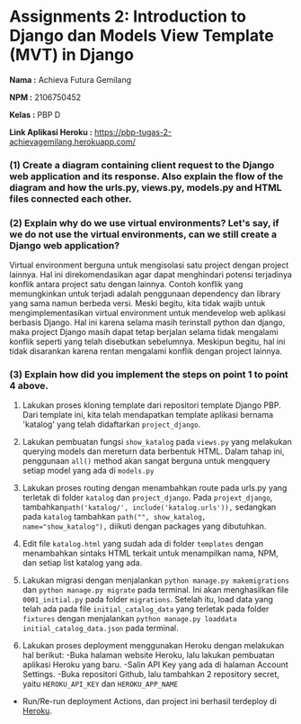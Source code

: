 # Assignments 2: Introduction to Django dan Models View Template (MVT) in Django

**Nama                 :** Achieva Futura Gemilang

**NPM                  :** 2106750452

**Kelas                :** PBP D

**Link Aplikasi Heroku :** https://pbp-tugas-2-achievagemilang.herokuapp.com/



### (1) Create a diagram containing client request to the Django web application and its response. Also explain the flow of the diagram and how the urls.py, views.py, models.py and HTML files connected each other.


### (2) Explain why do we use virtual environments? Let's say, if we do not use the virtual environments, can we still create a Django web application?

Virtual environment berguna untuk mengisolasi satu project dengan project lainnya. Hal ini direkomendasikan agar dapat menghindari potensi terjadinya konflik antara project satu dengan lainnya. Contoh konflik yang memungkinkan untuk terjadi adalah penggunaan dependency dan library yang sama namun berbeda versi. Meski begitu, kita tidak wajib untuk mengimplementasikan virtual environment untuk mendevelop web aplikasi berbasis Django. Hal ini karena selama masih terinstall python dan django, maka project Django masih dapat tetap berjalan selama tidak mengalami konflik seperti yang telah disebutkan sebelumnya. Meskipun begitu, hal ini tidak disarankan karena rentan mengalami konflik dengan project lainnya. 


### (3) Explain how did you implement the steps on point 1 to point 4 above.

1. Lakukan proses kloning template dari repositori template Django PBP. Dari template ini, kita telah mendapatkan template aplikasi bernama 'katalog' yang telah didaftarkan `project_django`.

2. Lakukan pembuatan fungsi `show_katalog` pada `views.py` yang melakukan querying models dan mereturn data berbentuk HTML. Dalam tahap ini, penggunaan `all()` method akan sangat berguna untuk mengquery setiap model yang ada di `models.py`

3. Lakukan proses routing dengan menambahkan route pada urls.py yang terletak di folder `katalog` dan `project_django`. Pada `projext_django`, tambahkan`path('katalog/', include('katalog.urls')),` sedangkan pada `katalog` tambahkan `path("", show_katalog, name="show_katalog"),` diikuti dengan packages yang dibutuhkan. 

4. Edit file `katalog.html` yang sudah ada di folder `templates` dengan menambahkan sintaks HTML terkait untuk menampilkan nama, NPM, dan setiap list katalog yang ada.

5. Lakukan migrasi dengan menjalankan `python manage.py makemigrations` dan `python manage.py migrate` pada terminal. Ini akan menghasilkan file `0001_initial.py` pada folder `migrations`. Setelah itu, load data yang telah ada pada file `initial_catalog_data` yang terletak pada folder `fixtures` dengan menjalankan `python manage.py loaddata initial_catalog_data.json` pada terminal.

6. Lakukan proses deployment menggunakan Heroku dengan melakukan hal berikut: 
  -Buka halaman website Heroku, lalu lakukan pembuatan aplikasi Heroku yang baru.
  -Salin API Key yang ada di halaman Account Settings.
  -Buka repositori Github, lalu tambahkan 2 repository secret, yaitu `HEROKU_API_KEY` dan `HEROKU_APP_NAME`
  - Run/Re-run deployment Actions, dan project ini berhasil terdeploy di [Heroku](https://pbp-tugas-2-achievagemilang.herokuapp.com/). 
